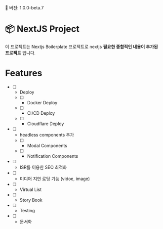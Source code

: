 📮 버전: 1.0.0-beta.7

# 📦 NextJS Project

이 프로젝트는 Nextjs Boilerplate 프로젝트로 nextjs **필요한 종합적인 내용이 추가된 프로젝트** 입니다.

# Features

- [ ] - Deploy

  - [ ] - Docker Deploy

  - [ ] - CI/CD Deploy

  - [ ] - Cloudflare Deploy

- [ ] - headless components 추가

  - [ ] - Modal Components

  - [ ] - Notification Components

- [ ] - ISR를 이용한 SEO 최적화

- [ ] - 미디어 지연 로딩 기능 (vidoe, image)

- [ ] - Virtual List

- [ ] - Story Book

- [ ] - Testing

- [ ] - 문서화
